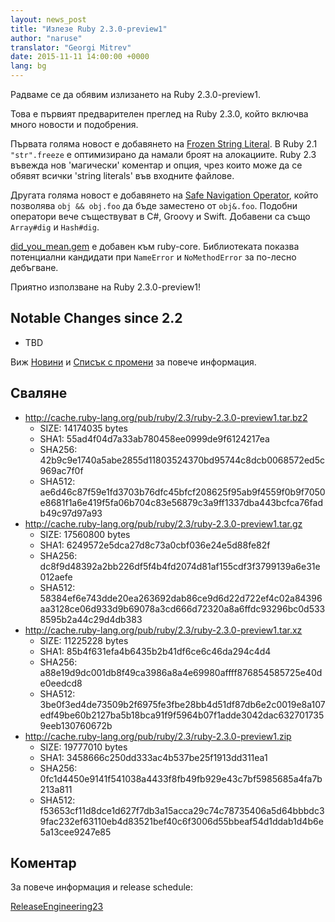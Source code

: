 ```yaml
---
layout: news_post
title: "Излезе Ruby 2.3.0-preview1"
author: "naruse"
translator: "Georgi Mitrev"
date: 2015-11-11 14:00:00 +0000
lang: bg
---
```


Радваме се да обявим излизането на Ruby 2.3.0-preview1.

Това е първият предварителен преглед на Ruby 2.3.0, който включва
много новости и подобрения.

Първата голяма новост е добавянето на [Frozen String Literal](
https://bugs.ruby-lang.org/issues/11473). В Ruby 2.1 `"str".freeze`
е оптимизирано да намали броят на алокациите. Ruby 2.3 въвежда
нов 'магически' коментар и опция, чрез които може да се обявят всички
'string literals' във входните файлове.

Другата голяма новост е добавянето на [Safe Navigation Operator](
https://bugs.ruby-lang.org/issues/11537), който позволява
`obj && obj.foo` да бъде заместено от `obj&.foo`. Подобни оператори
вече съществуват в C#, Groovy и Swift. Добавени са също `Array#dig`
и `Hash#dig`.

[did_you_mean.gem](https://bugs.ruby-lang.org/issues/11252) e добавен
към ruby-core. Библиотеката показва потенциални кандидати при `NameError`
и `NoMethodError` за по-лесно дебъгване.

Приятно използване на Ruby 2.3.0-preview1!

## Notable Changes since 2.2

* TBD

Виж [Новини](https://github.com/ruby/ruby/blob/v2_3_0_preview1/NEWS) и
[Списък с промени](https://github.com/ruby/ruby/blob/v2_3_0_preview1/ChangeLog)
за повече информация.

## Сваляне

* <http://cache.ruby-lang.org/pub/ruby/2.3/ruby-2.3.0-preview1.tar.bz2>
  * SIZE:   14174035 bytes
  * SHA1:   55ad4f04d7a33ab780458ee0999de9f6124217ea
  * SHA256: 42b9c9e1740a5abe2855d11803524370bd95744c8dcb0068572ed5c969ac7f0f
  * SHA512: ae6d46c87f59e1fd3703b76dfc45bfcf208625f95ab9f4559f0b9f7050e8681f1a6e419f5fa06b704c83e56879c3a9ff1337dba443bcfca76fadb49c97d97a93
* <http://cache.ruby-lang.org/pub/ruby/2.3/ruby-2.3.0-preview1.tar.gz>
  * SIZE:   17560800 bytes
  * SHA1:   6249572e5dca27d8c73a0cbf036e24e5d88fe82f
  * SHA256: dc8f9d48392a2bb226df5f4b4fd2074d81af155cdf3f3799139a6e31e012aefe
  * SHA512: 58384ef6e743dde20ea263692dab86ce9d6d22d722ef4c02a84396aa3128ce06d933d9b69078a3cd666d72320a8a6ffdc93296bc0d5338595b2a44c29d4db383
* <http://cache.ruby-lang.org/pub/ruby/2.3/ruby-2.3.0-preview1.tar.xz>
  * SIZE:   11225228 bytes
  * SHA1:   85b4f631efa4b6435b2b41df6ce6c46da294c4d4
  * SHA256: a88e19d9dc001db8f49ca3986a8a4e69980affff876854585725e40de0eedcd8
  * SHA512: 3be0f3ed4de73509b2f6975fe3fbe28bb4d51df87db6e2c0019e8a107edf49be60b2127ba5b18bca91f9f5964b07f1adde3042dac6327017359eeb130760672b
* <http://cache.ruby-lang.org/pub/ruby/2.3/ruby-2.3.0-preview1.zip>
  * SIZE:   19777010 bytes
  * SHA1:   3458666c250dd333ac4b537be25f1913dd311ea1
  * SHA256: 0fc1d4450e9141f541038a4433f8fb49fb929e43c7bf5985685a4fa7b213a811
  * SHA512: f53653cf11d8dce1d627f7db3a15acca29c74c78735406a5d64bbbdc39fac232ef63110eb4d83521bef40c6f3006d55bbeaf54d1ddab1d4b6e5a13cee9247e85

## Коментар

За повече информация и release schedule:

[ReleaseEngineering23](http://bugs.ruby-lang.org/projects/ruby-trunk/wiki/ReleaseEngineering23)
